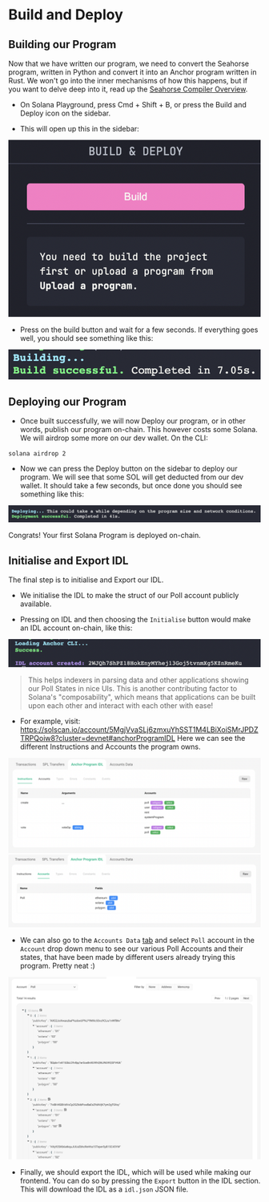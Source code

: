 # Build and Deploy

## Building our Program

Now that we have written our program, we need to convert the Seahorse program, written in Python and convert it into an Anchor program written in Rust. We won't go into the inner mechanisms of how this happens, but if you want to delve deep into it, read up the [Seahorse Compiler Overview](https://github.com/solana-developers/seahorse/tree/main/src/core).

- On Solana Playground, press Cmd + Shift + B, or press the Build and Deploy icon on the sidebar.

- This will open up this in the sidebar:

![build1](images/build1.png)

- Press on the build button and wait for a few seconds. If everything goes well, you should see something like this:

![build2](images/build2.png)


## Deploying our Program

- Once built successfully, we will now Deploy our program, or in other words, publish our program on-chain. This however costs some Solana. We will airdrop some more on our dev wallet. On the CLI:

```
solana airdrop 2
```

- Now we can press the Deploy button on the sidebar to deploy our program. We will see that some SOL will get deducted from our dev wallet. It should take a few seconds, but once done you should see something like this:

![build3](images/build3.png)

Congrats! Your first Solana Program is deployed on-chain.

## Initialise and Export IDL

The final step is to initialise and Export our IDL. 

- We initialise the IDL to make the struct of our Poll account publicly available.

- Pressing on IDL and then choosing the `Initialise` button would make an IDL account on-chain, like this:

![build4](images/build4.png)

> This helps indexers in parsing data and other applications showing our Poll States in nice UIs. This is another contributing factor to Solana's "composability", which means that applications can be built upon each other and interact with each other with ease!

- For example, visit: https://solscan.io/account/5MgjVvaSLj6zmxuYhSST1M4LBiXoiSMrJPDZTRPQoiw8?cluster=devnet#anchorProgramIDL
Here we can see the different Instructions and Accounts the program owns. 

![build5](images/build5.png)
![build6](images/build6.png)

- We can also go to the `Accounts Data` [tab](https://solscan.io/account/5MgjVvaSLj6zmxuYhSST1M4LBiXoiSMrJPDZTRPQoiw8?cluster=devnet#accountsData) and select `Poll` account in the `Account` drop down menu to see our various Poll Accounts and their states, that have been made by different users already trying this program. Pretty neat :)

![build7](images/build7.png)

- Finally, we should export the IDL, which will be used while making our frontend. You can do so by pressing the `Export` button in the IDL section. This will download the IDL as a `idl.json` JSON file.
